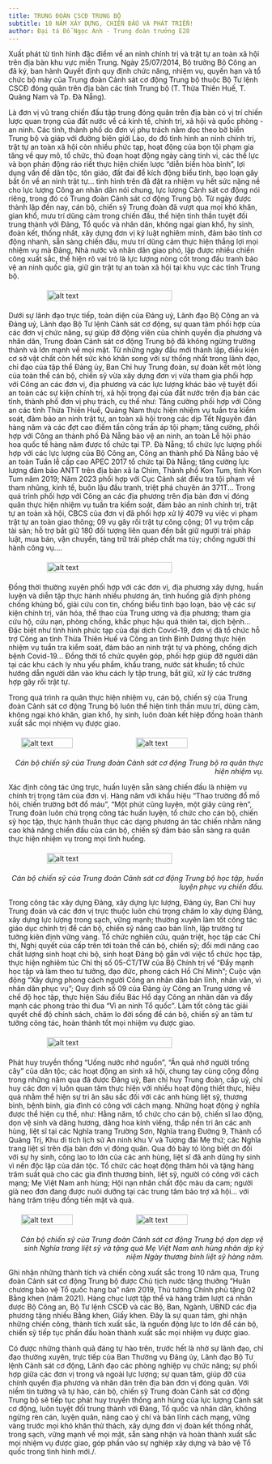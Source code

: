 ```yaml
---
title: TRUNG ĐOÀN CSCĐ TRUNG BỘ
subtitle: 10 NĂM XÂY DỰNG, CHIẾN ĐẤU VÀ PHÁT TRIỂN!
author: Đại tá Đỗ Ngọc Anh - Trung đoàn trưởng E28
---
```


Xuất phát từ tình hình đặc điểm về an ninh chính trị và trật tự an toàn xã hội trên địa bàn khu vực miền Trung. Ngày 25/07/2014, Bộ trưởng Bộ Công an đã ký, ban hành Quyết định quy định chức năng, nhiệm vụ, quyền hạn và tổ chức bộ máy của Trung đoàn Cảnh sát cơ động Trung bộ thuộc Bộ Tư lệnh CSCĐ đóng quân trên địa bàn các tỉnh Trung bộ (T. Thừa Thiên Huế, T. Quảng Nam và Tp. Đà Nẵng).

Là đơn vị vũ trang chiến đấu tập trung đóng quân trên địa bàn có vị trí chiến lược quan trọng của đất nước về cả kinh tế, chính trị, xã hội và quốc phòng - an ninh. Các tỉnh, thành phố do đơn vị phụ trách nằm dọc theo bờ biển Trung bộ và giáp với đường biên giới Lào, do đó tình hình an ninh chính trị, trật tự an toàn xã hội còn nhiều phức tạp, hoạt động của bọn tội phạm gia tăng về quy mô, tổ chức, thủ đoạn hoạt động ngày càng tinh vi, các thế lực và bọn phản động ráo riết thực hiện chiến lược “diễn biến hòa bình”, lợi dụng vấn đề dân tộc, tôn giáo, đất đai để kích động biểu tình, bạo loạn gây bất ổn về an ninh trật tự... tình hình trên đã đặt ra nhiệm vụ hết sức nặng nề cho lực lượng Công an nhân dân nói chung, lực lượng Cảnh sát cơ động nói riêng, trong đó có Trung đoàn Cảnh sát cơ động Trung bộ. Từ ngày được thành lập đến nay, cán bộ, chiến sỹ Trung đoàn đã vượt qua mọi khó khăn, gian khổ, mưu trí dũng cảm trong chiến đấu, thể hiện tinh thần tuyệt đối trung thành với Đảng, Tổ quốc và nhân dân, không ngại gian khổ, hy sinh, đoàn kết, thống nhất, xây dựng đơn vị kỷ luật nghiêm minh, đảm bảo tính cơ động nhanh, sẵn sàng chiến đấu, mưu trí dũng cảm thực hiện thắng lợi mọi nhiệm vụ mà Đảng, Nhà nước và nhân dân giao phó, lập được nhiều chiến công xuất sắc, thể hiện rõ vai trò là lực lượng nòng cốt trong đấu tranh bảo vệ an ninh quốc gia, giữ gìn trật tự an toàn xã hội tại khu vực các tỉnh Trung bộ.

<div style="display: flex; justify-content: center; margin: 20px 0">
  <img src="/images/image.png" alt="alt text" style="width: 70%;">
</div>


Dưới sự lãnh đạo trực tiếp, toàn diện của Đảng uỷ, Lãnh đạo Bộ Công an và Đảng uỷ, Lãnh đạo Bộ Tư lệnh Cảnh sát cơ động, sự quan tâm phối hợp của các đơn vị chức năng, sự giúp đỡ động viên của chính quyền địa phương và nhân dân, Trung đoàn Cảnh sát cơ động Trung bộ đã không ngừng trưởng thành và lớn mạnh về mọi mặt. Từ những ngày đầu mới thành lập, điều kiện cơ sở vật chất còn hết sức khó khăn song với sự thống nhất trong lãnh đạo, chỉ đạo của tập thể Đảng ủy, Ban Chỉ huy Trung đoàn, sự đoàn kết một lòng của toàn thể cán bộ, chiến sỹ vừa xây dựng đơn vị vừa tham gia phối hợp với Công an các đơn vị, địa phương và các lực lượng khác bảo vệ tuyệt đối an toàn các sự kiện chính trị, xã hội trọng đại của đất nước trên địa bàn các tỉnh, thành phố đơn vị phụ trách, cụ thể như: Tăng cường phối hợp với Công an các tỉnh Thừa Thiên Huế, Quảng Nam thực hiện nhiệm vụ tuần tra kiểm soát, đảm bảo an ninh trật tự, an toàn xã hội trong các dịp Tết Nguyên đán hàng năm và các đợt cao điểm tấn công trấn áp tội phạm; tăng cường, phối hợp với Công an thành phố Đà Nẵng bảo vệ an ninh, an toàn Lễ hội pháo hoa quốc tế hàng năm được tổ chức tại TP. Đà Nẵng; tổ chức lực lượng phối hợp với các lực lượng của Bộ Công an, Công an thành phố Đà Nẵng bảo vệ an toàn Tuần lễ cấp cao APEC 2017 tổ chức tại Đà Nẵng; tăng cường lực lượng đảm bảo ANTT trên địa bàn xã Ia Chim, Thành phố Kon Tum, tỉnh Kon Tum năm 2019; Năm 2023 phối hợp với Cục Cảnh sát điều tra tội phạm về tham nhũng, kinh tế, buôn lậu đấu tranh, triệt phá chuyên án 371T... Trong quá trình phối hợp với Công an các địa phương trên địa bàn đơn vị đóng quân thực hiện nhiệm vụ tuần tra kiểm soát, đảm bảo an ninh chính trị, trật tự an toàn xã hội, CBCS của đơn vị đã phối hợp xử lý 4079 vụ việc vi phạm trật tự an toàn giao thông; 09 vụ gây rối trật tự công cộng; 01 vụ trộm cắp tài sản; hỗ trợ bắt giữ 180 đối tượng liên quan đến bắt giữ người trái pháp luật, mua bán, vận chuyển, tàng trữ trái phép chất ma túy; chống người thi hành công vụ….
<div style="display: flex; justify-content: center;  margin: 20px 0">
  <img src="/images/image_3.png" alt="alt text" style="width: 70%;">
</div>

Đồng thời thường xuyên phối hợp với các đơn vị, địa phương xây dựng, huấn luyện và diễn tập thực hành nhiều phương án, tình huống giả định phòng chống khủng bố, giải cứu con tin, chống biểu tình bạo loạn, bảo vệ các sự kiện chính trị, văn hóa, thể thao của Trung ương và địa phương; tham gia cứu hộ, cứu nạn, phòng chống, khắc phục hậu quả thiên tai, dịch bệnh… Đặc biệt như tình hình phức tạp của đại dịch Covid-19, đơn vị đã tổ chức hỗ trợ Công an tỉnh Thừa Thiên Huế và Công an tỉnh Bình Dương thực hiện nhiệm vụ tuần tra kiểm soát, đảm bảo an ninh trật tự và phòng, chống dịch bệnh Covid-19... Đồng thời tổ chức quyên góp, phối hợp giúp đỡ người dân tại các khu cách ly nhu yếu phẩm, khẩu trang, nước sát khuẩn; tổ chức hướng dẫn người dân vào khu cách ly tập trung, bắt giữ, xử lý các trường hợp gây rối trật tự.

Trong quá trình ra quân thực hiện nhiệm vụ, cán bộ, chiến sỹ của Trung đoàn Cảnh sát cơ động Trung bộ luôn thể hiện tinh thần mưu trí, dũng cảm, không ngại khó khăn, gian khổ, hy sinh, luôn đoàn kết hiệp đồng hoàn thành xuất sắc mọi nhiệm vụ được giao.

<div style="display: flex; justify-content: center;  margin: 20px 0">
  <img src="/images/image_2.png" alt="alt text" style="width: 45%;">
  <img src="/images/image_4.png" alt="alt text" style="width: 45%;">
</div>



<p style="text-align: right; font-style: italic">Cán bộ chiến sỹ của Trung đoàn Cảnh sát cơ động Trung bộ ra quân thực hiện nhiệm vụ. </p>

Xác định công tác ứng trực, huấn luyện sẵn sàng chiến đấu là nhiệm vụ chính trị trọng tâm của đơn vị. Hàng năm với khẩu hiệu “Thao trường đổ mồ hôi, chiến trường bớt đổ máu”, “Một phút cũng luyện, một giây cũng rèn”, Trung đoàn luôn chú trọng công tác huấn luyện, tổ chức cho cán bộ, chiến sỹ học tập, thực hành thuần thục các dạng phương án tác chiến nhằm nâng cao khả năng chiến đấu của cán bộ, chiến sỹ đảm bảo sẵn sàng ra quân thực hiện nhiệm vụ trong mọi tình huống.

<div style="display: flex; justify-content: center;  margin: 20px 0">
  <img src="/images/image_5.png" alt="alt text" style="width: 70%;">
</div>

<p style="text-align: right; font-style: italic">Cán bộ chiến sỹ của Trung đoàn Cảnh sát cơ động Trung bộ học tập, huấn luyện phục vụ chiến đấu.</p>

Trong công tác xây dựng Đảng, xây dựng lực lượng, Đảng ủy, Ban Chỉ huy Trung đoàn và các đơn vị trực thuộc luôn chú trọng chăm lo xây dựng Đảng, xây dựng lực lượng trong sạch, vững mạnh; thường xuyên làm tốt công tác giáo dục chính trị để cán bộ, chiến sỹ nâng cao bản lĩnh, lập trường tư tưởng kiên định vững vàng. Tổ chức nghiên cứu, quán triệt, học tập các Chỉ thị, Nghị quyết của cấp trên tới toàn thể cán bộ, chiến sỹ; đổi mới nâng cao chất lượng sinh hoạt chi bộ, sinh hoạt Đảng bộ gắn với việc tổ chức học tập, thực hiện nghiêm túc Chỉ thị số 05-CT/TW của Bộ Chính trị về “Đẩy mạnh học tập và làm theo tư tưởng, đạo đức, phong cách Hồ Chí Minh”; Cuộc vận động “Xây dựng phong cách người Công an nhân dân bản lĩnh, nhân văn, vì nhân dân phục vụ”; Quy định số 09 của Đảng ủy Công an Trung ương về chế độ học tập, thực hiện Sáu điều Bác Hồ dạy Công an nhân dân và đẩy mạnh các phong trào thi đua “Vì an ninh Tổ quốc”. Làm tốt công tác giải quyết chế độ chính sách, chăm lo đời sống để cán bộ, chiến sỹ an tâm tư tưởng công tác, hoàn thành tốt mọi nhiệm vụ được giao.

<div style="display: flex; justify-content: center;  margin: 20px 0">
  <img src="/images/image_6.png" alt="alt text" style="width: 70%;">
</div>

Phát huy truyền thống “Uống nước nhớ nguồn”, “Ăn quả nhớ người trồng cây” của dân tộc; các hoạt động an sinh xã hội, chung tay cùng cộng đồng trong những năm qua đã được Đảng uỷ, Ban chỉ huy Trung đoàn, cấp uỷ, chỉ huy các đơn vị luôn quan tâm thực hiện với nhiều hoạt động thiết thực, hiệu quả nhằm thể hiện sự tri ân sâu sắc đối với các anh hùng liệt sỹ, thương binh, bệnh binh, gia đình có công với cách mạng. Những hoạt động ý nghĩa được thể hiện cụ thể, như: Hằng năm, tổ chức cho cán bộ, chiến sĩ lao động, dọn vệ sinh và dâng hương, dâng hoa kính viếng, thắp nến tri ân các anh hùng, liệt sĩ tại các Nghĩa trang Trường Sơn, Nghĩa trang Đường 9, Thành cổ Quảng Trị, Khu di tích lịch sử An ninh khu V và Tượng đài Mẹ thứ; các Nghĩa trang liệt sĩ trên địa bàn đơn vị đóng quân. Qua đó bày tỏ lòng biết ơn đối với sự hy sinh, công lao to lớn của các anh hùng, liệt sĩ đã anh dũng hy sinh vì nền độc lập của dân tộc. Tổ chức các hoạt động thăm hỏi và tặng hàng trăm suất quà cho các gia đình thương binh, liệt sỹ, người có công với cách mạng; Mẹ Việt Nam anh hùng; Hội nạn nhân chất độc màu da cam; người già neo đơn đang được nuôi dưỡng tại các trung tâm bảo trợ xã hội… với hàng trăm triệu đồng tiền mặt và quà.

<div style="display: flex; justify-content: center;  margin: 20px 0">
  <img src="/images/image_7.png" alt="alt text" style="width: 45%;">
  <img src="/images/image_8.png" alt="alt text" style="width: 45%;">
</div>

<p style="text-align: right; font-style: italic">Cán bộ chiến sỹ của Trung đoàn Cảnh sát cơ động Trung bộ dọn dẹp vệ sinh Nghĩa trang liệt sỹ và tặng quà Mẹ Việt Nam anh hùng nhân dịp kỷ niệm Ngày thương binh liệt sỹ hàng năm.</p>

Ghi nhận những thành tích và chiến công xuất sắc trong 10 năm qua, Trung đoàn Cảnh sát cơ động Trung bộ được Chủ tịch nước tặng thưởng “Huân chương bảo vệ Tổ quốc hạng ba” năm 2019, Thủ tướng Chính phủ tặng 02 Bằng khen (năm 2021). Hàng chục lượt tập thể và hàng trăm lượt cá nhân được Bộ Công an, Bộ Tư lệnh CSCĐ và các Bộ, Ban, Ngành, UBND các địa phương tặng nhiều Bằng khen, Giấy khen. Đây là sự quan tâm, ghi nhận những chiến công, thành tích xuất sắc, là nguồn động lực to lớn để cán bộ, chiến sỹ tiếp tục phấn đấu hoàn thành xuất sắc mọi nhiệm vụ được giao.

Có được những thành quả đáng tự hào trên, trước hết là nhờ sự lãnh đạo, chỉ đạo thường xuyên, trực tiếp của Ban Thường vụ Đảng ủy, Lãnh đạo Bộ Tư lệnh Cảnh sát cơ động, Lãnh đạo các phòng nghiệp vụ chức năng; sự phối hợp giữa các đơn vị trong và ngoài lực lượng; sự quan tâm, giúp đỡ của chính quyền địa phương và nhân dân trên địa bàn đơn vị đóng quân. Với niềm tin tưởng và tự hào, cán bộ, chiến sỹ Trung đoàn Cảnh sát cơ động Trung bộ sẽ tiếp tục phát huy truyền thống anh hùng của lực lượng Cảnh sát cơ động, luôn tuyệt đối trung thành với Đảng, Tổ quốc và nhân dân, không ngừng rèn cán, luyện quân, nâng cao ý chí và bản lĩnh cách mạng, vững vàng trước mọi khó khăn thử thách, xây dựng đơn vị đoàn kết thống nhất, trong sạch, vững mạnh về mọi mặt, sẵn sàng nhận và hoàn thành xuất sắc mọi nhiệm vụ được giao, góp phần vào sự nghiệp xây dựng và bảo vệ Tổ quốc trong tình hình mới./.
